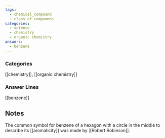 ```yaml
---
tags:
  - chemical_compound
  - class_of_compounds
categories:
  - science
  - chemistry
  - organic chemistry
answers:
  - benzene
---
```

### Categories
[[chemistry]], [[organic chemistry]]
### Answer Lines
[[benzene]]
## Notes
The common symbol for benzene of a hexagon with a circle in the middle to describe its [[aromaticity]] was made by [[Robert Robinson]].